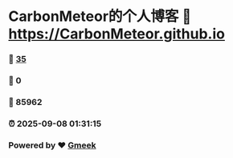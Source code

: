 # CarbonMeteor的个人博客 :link: https://CarbonMeteor.github.io 
### :page_facing_up: [35](https://CarbonMeteor.github.io/tag.html) 
### :speech_balloon: 0 
### :hibiscus: 85962 
### :alarm_clock: 2025-09-08 01:31:15 
### Powered by :heart: [Gmeek](https://github.com/Meekdai/Gmeek)

